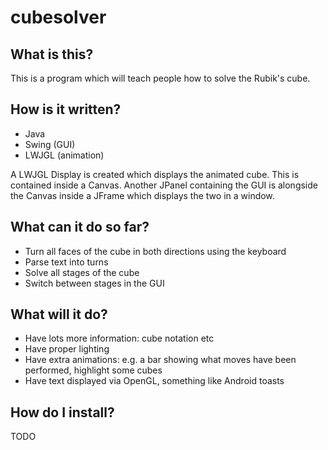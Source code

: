 cubesolver
=============
What is this?
-------------
This is a program which will teach people how to solve the Rubik's cube.

How is it written?
-------------
* Java
* Swing (GUI)
* LWJGL (animation)

A LWJGL Display is created which displays the animated cube. This is contained inside a Canvas. 
Another JPanel containing the GUI is alongside the Canvas inside a JFrame which displays the two in a window.

What can it do so far?
-------------
* Turn all faces of the cube in both directions using the keyboard
* Parse text into turns
* Solve all stages of the cube
* Switch between stages in the GUI

What will it do?
-------------
* Have lots more information: cube notation etc
* Have proper lighting
* Have extra animations: e.g. a bar showing what moves have been performed, highlight some cubes
* Have text displayed via OpenGL, something like Android toasts

How do I install?
-------------
TODO